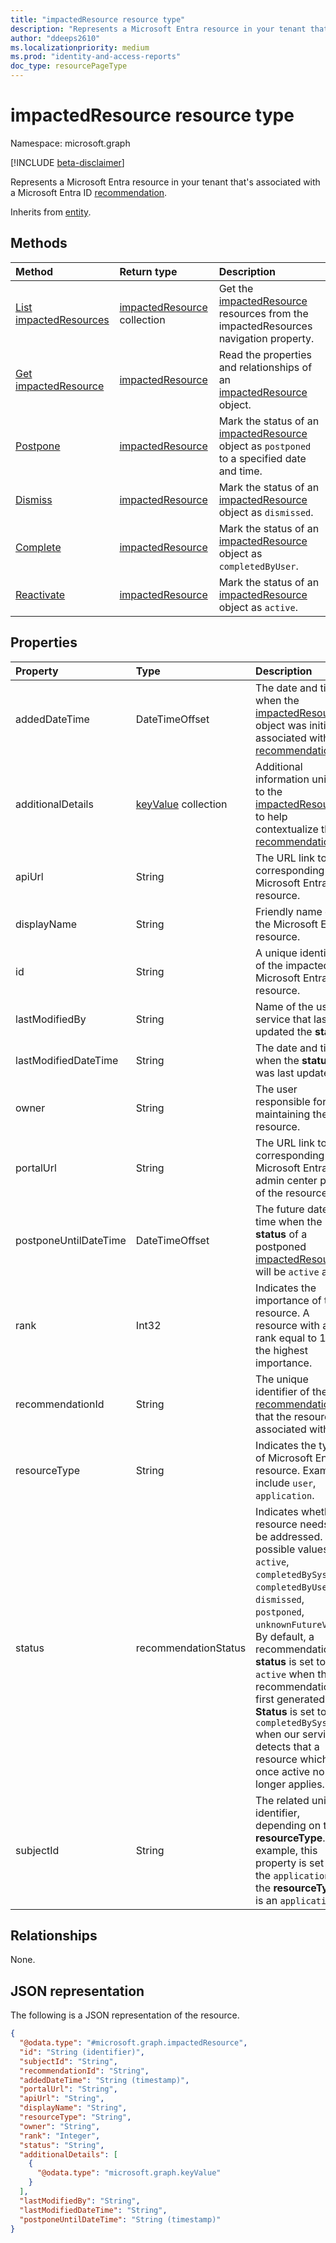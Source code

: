 ```yaml
---
title: "impactedResource resource type"
description: "Represents a Microsoft Entra resource in your tenant that's associated with a Microsoft Entra recommendation."
author: "ddeeps2610"
ms.localizationpriority: medium
ms.prod: "identity-and-access-reports"
doc_type: resourcePageType
---
```


# impactedResource resource type

Namespace: microsoft.graph

[!INCLUDE [beta-disclaimer](../../includes/beta-disclaimer.md)]

Represents a Microsoft Entra resource in your tenant that's associated with a Microsoft Entra ID [recommendation](../resources/recommendation.md).

Inherits from [entity](entity.md).

## Methods
|Method|Return type|Description|
|:---|:---|:---|
|[List impactedResources](../api/recommendation-list-impactedresources.md)|[impactedResource](../resources/impactedresource.md) collection|Get the [impactedResource](../resources/impactedresource.md) resources from the impactedResources navigation property.|
|[Get impactedResource](../api/impactedresource-get.md)|[impactedResource](../resources/impactedresource.md)|Read the properties and relationships of an [impactedResource](../resources/impactedresource.md) object.|
|[Postpone](../api/impactedresource-postpone.md)|[impactedResource](../resources/impactedresource.md)|Mark the status of an [impactedResource](../resources/impactedresource.md) object as `postponed` to a specified date and time.|
|[Dismiss](../api/impactedresource-dismiss.md)|[impactedResource](../resources/impactedresource.md)|Mark the status of an [impactedResource](../resources/impactedresource.md) object as `dismissed`.|
|[Complete](../api/impactedresource-complete.md)|[impactedResource](../resources/impactedresource.md)|Mark the status of an [impactedResource](../resources/impactedresource.md) object as `completedByUser`.|
|[Reactivate](../api/impactedresource-reactivate.md)|[impactedResource](../resources/impactedresource.md)|Mark the status of an [impactedResource](../resources/impactedresource.md) object as `active`.|

## Properties
|Property|Type|Description|
|:---|:---|:---|
|addedDateTime|DateTimeOffset|The date and time when the [impactedResource](../resources/impactedresource.md) object was initially associated with the [recommendation](../resources/recommendation.md).|
|additionalDetails|[keyValue](../resources/keyvalue.md) collection|Additional information unique to the [impactedResource](../resources/impactedresource.md) to help contextualize the [recommendation](../resources/recommendation.md).|
|apiUrl|String|The URL link to the corresponding Microsoft Entra resource.|
|displayName|String|Friendly name of the Microsoft Entra resource.|
|id|String|A unique identifier of the impacted Microsoft Entra resource.|
|lastModifiedBy|String|Name of the user or service that last updated the **status**.|
|lastModifiedDateTime|String|The date and time when the **status** was last updated.|
|owner|String|The user responsible for maintaining the resource.|
|portalUrl|String|The URL link to the corresponding Microsoft Entra admin center page of the resource.|
|postponeUntilDateTime|DateTimeOffset|The future date and time when the **status** of a postponed [impactedResource](../resources/impactedresource.md) will be `active` again.|
|rank|Int32|Indicates the importance of the resource. A resource with a rank equal to 1 is of the highest importance.|
|recommendationId|String|The unique identifier of the [recommendation](../resources/recommendation.md) that the resource is associated with.|
|resourceType|String|Indicates the type of Microsoft Entra resource. Examples include `user`, `application`.|
|status|recommendationStatus|Indicates whether a resource needs to be addressed. The possible values are: `active`, `completedBySystem`, `completedByUser`, `dismissed`, `postponed`, `unknownFutureValue`. By default, a recommendation's **status** is set to `active` when the recommendation is first generated. **Status** is set to `completedBySystem` when our service detects that a resource which was once active no longer applies.|
|subjectId|String|The related unique identifier, depending on the **resourceType**. For example, this property is set to the `applicationId` if the **resourceType** is an `application`.|

## Relationships
None.

## JSON representation
The following is a JSON representation of the resource.
<!-- {
  "blockType": "resource",
  "keyProperty": "id",
  "@odata.type": "microsoft.graph.impactedResource",
  "openType": false
}
-->
``` json
{
  "@odata.type": "#microsoft.graph.impactedResource",
  "id": "String (identifier)",
  "subjectId": "String",
  "recommendationId": "String",
  "addedDateTime": "String (timestamp)",
  "portalUrl": "String",
  "apiUrl": "String",
  "displayName": "String",
  "resourceType": "String",
  "owner": "String",
  "rank": "Integer",
  "status": "String",
  "additionalDetails": [
    {
      "@odata.type": "microsoft.graph.keyValue"
    }
  ],
  "lastModifiedBy": "String",
  "lastModifiedDateTime": "String",
  "postponeUntilDateTime": "String (timestamp)"
}
```
